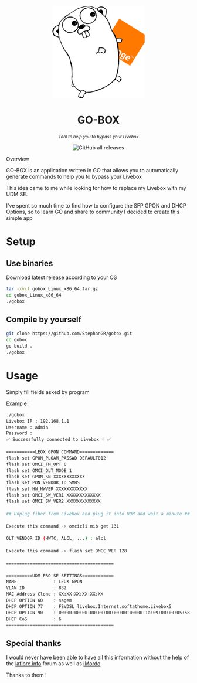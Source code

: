 <div align="center">
<img src="images/logo.png" width="50%">
<h1> GO-BOX</h1>
<small><i>Tool to help you to bypass your Livebox</i></small></br>

![GitHub all releases](https://img.shields.io/github/downloads/StephanGR/GO-BOX/total?style=for-the-badge)
</div

# Overview
GO-BOX is an application written in GO that allows you to automatically generate commands to help you to bypass your Livebox

This idea came to me while looking for how to replace my Livebox with my UDM SE.

I've spent so much time to find how to configure the SFP GPON and DHCP Options, so to learn GO and share to community I decided to create this simple app

# Setup
## Use binaries
Download latest release according to your OS

```bash
tar -xvcf gobox_Linux_x86_64.tar.gz
cd gobox_Linux_x86_64
./gobox
```

## Compile by yourself
```bash
git clone https://github.com/StephanGR/gobox.git
cd gobox
go build .
./gobox
```

# Usage
Simply fill fields asked by program

Example :
```bash
./gobox
Livebox IP : 192.168.1.1
Username : admin
Password : 
✅ Successfully connected to Livebox ! ✅

===========LEOX GPON COMMAND=============
flash set GPON_PLOAM_PASSWD DEFAULT012
flash set OMCI_TM_OPT 0
flash set OMCI_OLT_MODE 1
flash set GPON_SN XXXXXXXXXXXX
flash set PON_VENDOR_ID SMBS
flash set HW_HWVER XXXXXXXXXXXX
flash set OMCI_SW_VER1 XXXXXXXXXXXXX
flash set OMCI_SW_VER2 XXXXXXXXXXXXX

## Unplug fiber from Livebox and plug it into UDM and wait a minute ##

Execute this command -> omcicli mib get 131

OLT VENDOR ID (HWTC, ALCL, ...) : alcl

Execute this command -> flash set OMCC_VER 128

=========================================

==========UDM PRO SE SETTINGS============
NAME              : LEOX GPON
VLAN ID           : 832
MAC Address Clone : XX:XX:XX:XX:XX:XX
DHCP OPTION 60    : sagem
DHCP OPTION 77    : FSVDSL_livebox.Internet.softathome.Livebox5
DHCP OPTION 90    : 00:00:00:00:00:00:00:00:00:00:00:1a:09:00:00:05:58:01:03:41:01:0D:66:74:69:2F:67:66:XX:XX:XX:XX:XX:XX:XX:XX:XX:XX:XX:XX:XX:XX:XX:XX:XX:XX:XX:XX:XX:XX:XX:XX:XX:XX:XX:XX:XX:XX:XX:XX:XX:XX:XX:XX:XX:XX:XX:XX:XX:XX
DHCP CoS          : 6 
=========================================
```

## Special thanks
I would never have been able to have all this information without the help of the [lafibre.info](https://lafibre.info/remplacer-livebox/mise-en-route-leox-lxt-010h-d/) forum as well as [iMordo](https://github.com/iMord0)

Thanks to them !
